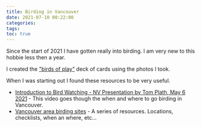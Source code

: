 ```yaml
---
title: Birding in Vancouver
date: 2021-07-10 00:22:00
categories: 
tags: 
toc: true
---
```


Since the start of 2021 I have gotten really into birding. I am very new to this hobbie less then a year.

I created the ["birds of play"](https://blog.abluestar.com/projects/2021-bird-playing-cards/) deck of cards using the photos I took.

When I was starting out I found these resources to be very useful.

- [Introduction to Bird Watching - NV Presentation by Tom Plath, May 6 2021](https://www.youtube.com/watch?v=Xc_QZ7I03Kg) - This video goes though the when and where to go birding in Vancouver.
- [Vancouver area birding sites](https://naturevancouver.ca/birding/birding_birding_sites/) - A series of resources. Locations, checklists, when an where, etc...
